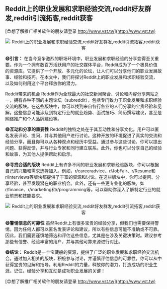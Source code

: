 ## **Reddit上的职业发展和求职经验交流,reddit好友群发,reddit引流拓客,reddit获客**

[😍想了解推广相关软件的朋友请登录 http://www.vst.tw](http://www.vst.tw)

 <center><img src="https://vst.tw/MP4/tuiguang/png/6.png" alt="Reddit上的职业发展和求职经验交流,reddit好友群发,reddit引流拓客,reddit获客"></center>

**😄引言：**
在当今竞争激烈的职场环境中，职业发展和求职经验的分享变得至关重要。作为一个拥有数百万活跃用户的社交媒体平台，Reddit成为了一个极具价值的资源库。它提供了一个开放、多元化的论坛，让人们可以分享他们的职业发展故事、经验和技巧。在本文中，我们将探讨Reddit上的职业发展和求职经验交流，以及如何利用这个平台释放你的潜力。

Reddit带来的机会
Reddit作为全球最大的社交新闻聚合、讨论和内容分享网站之一，拥有各种不同的主题论坛（subreddit），包括专门致力于职业发展和求职经验交流的版块。在这些版块中，你可以找到来自各行各业的人们分享的宝贵经验和见解。这些信息可能涉及到特定行业的就业趋势、面试技巧、简历撰写建议，甚至是网络推广和个人品牌建设等。

**😄互动和分享的重要性**
Reddit的独特之处在于其互动性和分享文化。用户可以匿名发表评论、提问，并与其他用户进行讨论。这种开放的环境促进了真实的交流和经验分享，而且你可以从各种观点和经历中受益。通过参与这些讨论，你可以提出问题、获得反馈，并与行业专家和同行建立联系。此外，你也可以分享自己的经验和故事，为其他人提供帮助和启示。

**😄寻找合适的版块**
Reddit上有许多不同的职业发展和求职经验版块，你可以根据自己的兴趣和需求选择加入。例如，r/careeradvice、r/JobFair、r/Resume和r/interviews等版块都提供了丰富的资源和讨论。在这些版块中，你可以提问、分享经验，甚至发现潜在的职业机会。此外，还有一些更专业化的版块，如r/finance、r/marketing和r/programming等，可以帮助你深入了解特定行业的就业前景和技能要求。

 <center><img src="https://vst.tw/MP4/tuiguang/png/1.png" alt="Reddit上的职业发展和求职经验交流,reddit好友群发,reddit引流拓客,reddit获客"></center>

**😄警惕信息的可靠性**
虽然Reddit上有很多宝贵的经验分享，但我们也需要保持警惕。因为任何人都可以匿名发表评论和建议，所以有些信息可能不准确或不可靠。因此，我们需要谨慎地筛选和评估这些信息，尤其是在涉及关键决策时。建议参考那些有信誉、经验丰富的用户，并与其他可靠来源进行对比。

**😄结论：**
Reddit是一个宝藏般的资源，提供了广泛的职业发展和求职经验交流机会。通过加入相关的版块，积极参与讨论，并谨慎评估信息的可靠性，你可以从中获得宝贵的见解和指导。利用Reddit的力量，释放你的潜力，打造成功的职业生涯。记住，经验分享和互动是成功职业发展的关键！

[😍想了解推广相关软件的朋友请登录 http://www.vst.tw](http://www.vst.tw)



